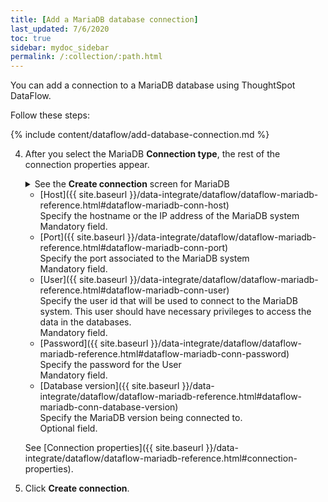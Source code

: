 ```yaml
---
title: [Add a MariaDB database connection]
last_updated: 7/6/2020
toc: true
sidebar: mydoc_sidebar
permalink: /:collection/:path.html
---
```

You can add a connection to a MariaDB database using ThoughtSpot DataFlow.

Follow these steps:


{% include content/dataflow/add-database-connection.md %}

4. After you select the MariaDB **Connection type**, the rest of the connection properties appear.

    <details>
      <summary>See the <strong>Create connection</strong> screen for MariaDB</summary>
        <p>
        <img src="../../images/dataflow-mariadb-create.png" alt="Create MariaDB connection" /></p>
    </details>

    * [Host]({{ site.baseurl }}/data-integrate/dataflow/dataflow-mariadb-reference.html#dataflow-mariadb-conn-host)<br/>Specify the hostname or the IP address of the MariaDB system<br/>Mandatory field.
    * [Port]({{ site.baseurl }}/data-integrate/dataflow/dataflow-mariadb-reference.html#dataflow-mariadb-conn-port)<br/>Specify the port associated to the MariaDB system<br/>Mandatory field.
    * [User]({{ site.baseurl }}/data-integrate/dataflow/dataflow-mariadb-reference.html#dataflow-mariadb-conn-user)<br/>Specify the user id that will be used to connect to the MariaDB system. This user should have necessary privileges to access the data in the databases.<br/>Mandatory field.
    * [Password]({{ site.baseurl }}/data-integrate/dataflow/dataflow-mariadb-reference.html#dataflow-mariadb-conn-password)<br/>Specify the password for the User<br/>Mandatory field.
    * [Database version]({{ site.baseurl }}/data-integrate/dataflow/dataflow-mariadb-reference.html#dataflow-mariadb-conn-database-version)<br/>Specify the MariaDB version being connected to.<br/>Optional field.

   See [Connection properties]({{ site.baseurl }}/data-integrate/dataflow/dataflow-mariadb-reference.html#connection-properties).

5. Click **Create connection**.   
